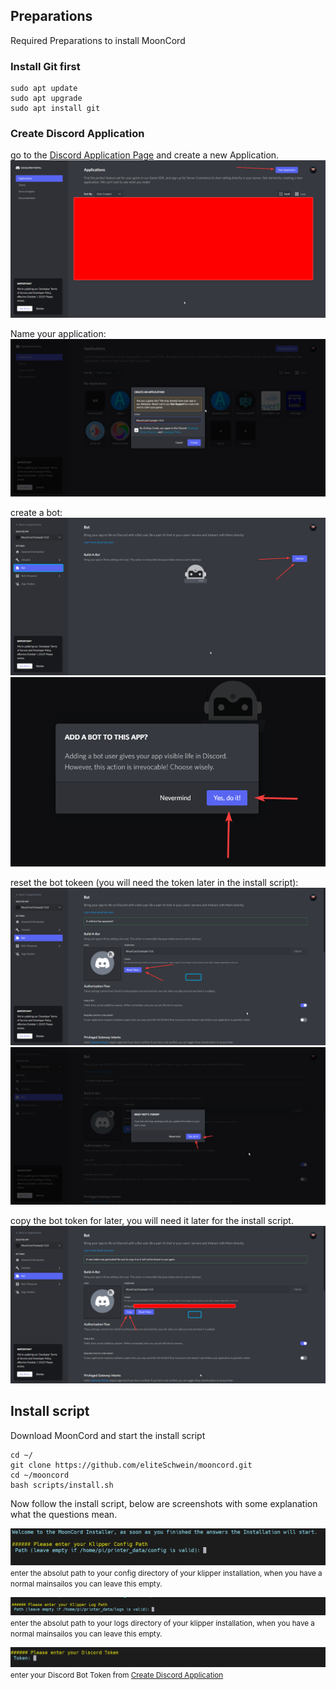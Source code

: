 ## Preparations
Required Preparations to install MoonCord

### Install Git first
```shell
sudo apt update
sudo apt upgrade
sudo apt install git
```

### Create Discord Application
go to the [Discord Application Page](https://discord.com/developers/applications) and create a new Application.
![Screenshot](img/discordApplicationPage.png)

Name your application:
![Screenshot](img/nameApplication.png)

create a bot:
![Screenshot](img/createBot1.png)
![Screenshot](img/createBot2.png)

reset the bot tokeen (you will need the token later in the install script):
![Screenshot](img/resetToken1.png)
![Screenshot](img/resetToken2.png)

copy the bot token for later, you will need it later for the install script.
![Screenshot](img/copyToken.png)

## Install script

Download MoonCord and start the install script
```shell
cd ~/
git clone https://github.com/eliteSchwein/mooncord.git
cd ~/mooncord
bash scripts/install.sh
```

Now follow the install script, below are screenshots with some explanation what the questions mean.

![Screenshot](img/question1.png)
<small>enter the absolut path to your config directory of your klipper installation, when you have a normal mainsailos you can leave this empty.</small>

![Screenshot](img/question2.png)
<small>enter the absolut path to your logs directory of your klipper installation, when you have a normal mainsailos you can leave this empty.</small>

![Screenshot](img/question3.png)
<small>enter your Discord Bot Token from [Create Discord Application](#create-discord-application)</small>

